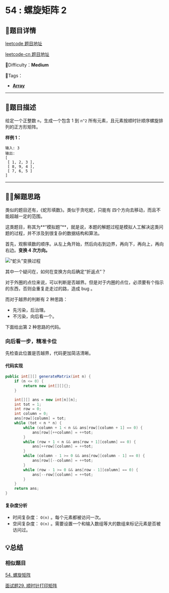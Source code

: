 # 54 : 螺旋矩阵 2

## 📌题目详情

[leetcode 题目地址](https://leetcode.com/problems/spiral-matrix-ii/)

[leetcode-cn 题目地址](https://leetcode-cn.com/problems/spiral-matrix-ii/)

📗Difficulty：**Medium**	

🎯Tags：

+ **[Array](https://leetcode-cn.com/tag/array/)**



---

## 📃题目描述

给定一个正整数 `n`，生成一个包含 1 到 `n^2` 所有元素，且元素按顺时针顺序螺旋排列的正方形矩阵。

**样例 1：**

```
输入: 3
输出:
[
 [ 1, 2, 3 ],
 [ 8, 9, 4 ],
 [ 7, 6, 5 ]
]
```



****

## 🏹🎯解题思路


类似的题目还有，《蛇形填数》。类似于贪吃蛇，只能有 四个方向去移动，而且不能超越一定的范围。

这类题目，称其为**“模拟题”**，就是说，本题的解题过程是模拟人工解决这类问题的过程，并不涉及到很复杂的数据结构和算法。



首先，观察填数的顺序。从左上角开始，然后向右到边界，再向下，再向上，再向右边。**变换 4 次方向。**

![“蛇头”变换过程](https://assets.ryantech.ltd/20200605135753.jpg)

其中一个疑问在，如何在变换方向后确定“折返点”？

对于外圈的点位来说，可以判断是否越界。但是对于内圈的点位，必须要有个指示的东西，否则会重复走走过的路，造成 bug 。

而对于越界的判断有 2 种思路：

+ 先污染，后治理。
+ 不污染，向后看一个。

下面给出第 2 种思路的代码。



### 向后看一步，精准卡位

先检查此位置是否越界，代码更加简洁清晰。



#### 代码实现

```java
public int[][] generateMatrix(int n) {
    if (n <= 0) {
        return new int[][]{};
    }

    int[][] ans = new int[n][n];
    int tot = 1;
    int row = 0;
    int column = 0;
    ans[row][column] = tot;
    while (tot < n * n) {
        while (column + 1 < n && ans[row][column + 1] == 0) {
            ans[row][++column] = ++tot;
        }
        while (row + 1 < n && ans[row + 1][column] == 0) {
            ans[++row][column] = ++tot;
        }
        while (column - 1 >= 0 && ans[row][column - 1] == 0) {
            ans[row][--column] = ++tot;
        }
        while (row - 1 >= 0 && ans[row - 1][column] == 0) {
            ans[--row][column] = ++tot;
        }
    }
    return ans;
}
```



#### 复杂度分析

+ 时间复杂度： `O(n)` 。每个元素都被访问一次。
+ 空间复杂度： `O(n)` 。需要设置一个和输入数组等大的数组来标记元素是否被访问过。



## 💡总结

### 相似题目

[54. 螺旋矩阵](https://leetcode-cn.com/problems/spiral-matrix/)

[面试题29. 顺时针打印矩阵](https://leetcode-cn.com/problems/shun-shi-zhen-da-yin-ju-zhen-lcof/)



